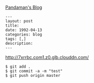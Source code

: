 [Pandaman's Blog](http://blog.zhaohengbo.com)

```
---
layout: post
title: 
date: 1992-04-13
categories: blog
tags: [,]
description: 
---
```

http://7xrrbc.com1.z0.glb.clouddn.com/

```
$ git add .
$ git commit -a -m "test"
$ git push origin master
```
